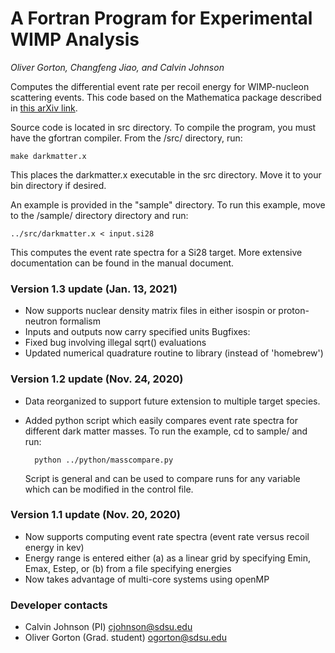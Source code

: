 # A Fortran Program for Experimental WIMP Analysis
*Oliver Gorton, Changfeng Jiao, and Calvin Johnson*

Computes the differential event rate per recoil energy for WIMP-nucleon 
scattering events. This code based on the Mathematica package described 
in [this arXiv link](https://arxiv.org/abs/1308.6288).

Source code is located in src directory. To compile the program, you must have
the gfortran compiler. From the /src/ directory, run:

    make darkmatter.x
    
This places the darkmatter.x executable in the src directory. Move it to your bin
directory if desired.


An example is provided in the "sample" directory. To run this example, move to
the /sample/ directory directory and run:

    ../src/darkmatter.x < input.si28

This computes the event rate spectra for a Si28 target. 
More extensive documentation can be found in the manual document.

### Version 1.3 update (Jan. 13, 2021)
* Now supports nuclear density matrix files in either isospin or proton-neutron
  formalism
* Inputs and outputs now carry specified units
Bugfixes:
* Fixed bug involving illegal sqrt() evaluations
* Updated numerical quadrature routine to library (instead of 'homebrew')

### Version 1.2 update (Nov. 24, 2020)
* Data reorganized to support future extension to multiple target species.

* Added python script which easily compares event rate spectra for different dark
  matter masses. To run the example, cd to sample/ and run:

        python ../python/masscompare.py

  Script is general and can be used to compare runs for any variable which can 
  be modified in the control file.

### Version 1.1 update (Nov. 20, 2020)
* Now supports computing event rate spectra (event rate versus recoil energy in kev)
* Energy range is entered either (a) as a linear grid by specifying Emin, Emax, 
  Estep, or (b) from a file specifying energies
* Now takes advantage of multi-core systems using openMP


### Developer contacts
* Calvin Johnson (PI) cjohnson@sdsu.edu
* Oliver Gorton (Grad. student) ogorton@sdsu.edu
